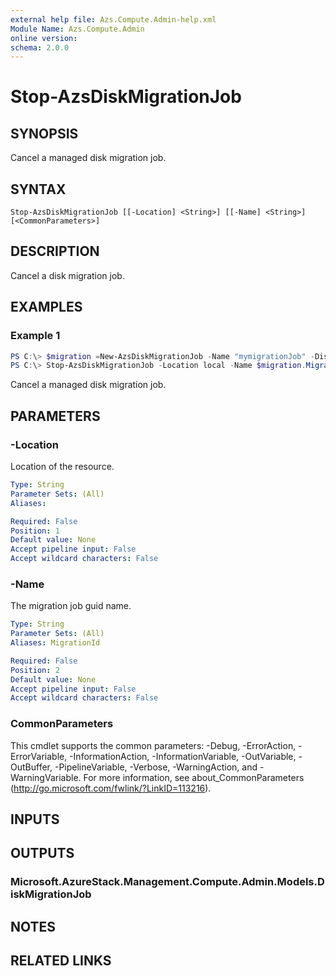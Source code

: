 ```yaml
---
external help file: Azs.Compute.Admin-help.xml
Module Name: Azs.Compute.Admin
online version:
schema: 2.0.0
---
```


# Stop-AzsDiskMigrationJob

## SYNOPSIS
Cancel a managed disk migration job.

## SYNTAX

```
Stop-AzsDiskMigrationJob [[-Location] <String>] [[-Name] <String>] [<CommonParameters>]
```

## DESCRIPTION
Cancel a disk migration job.

## EXAMPLES

### Example 1
```powershell
PS C:\> $migration =New-AzsDiskMigrationJob -Name "mymigrationJob" -Disks $list -location local -TargetShare "\\SU1FileServer.azurestack.local\SU1_ObjStore"
PS C:\> Stop-AzsDiskMigrationJob -Location local -Name $migration.MigrationId
```

Cancel a managed disk migration job.

## PARAMETERS

### -Location
Location of the resource.

```yaml
Type: String
Parameter Sets: (All)
Aliases:

Required: False
Position: 1
Default value: None
Accept pipeline input: False
Accept wildcard characters: False
```

### -Name
The migration job guid name.

```yaml
Type: String
Parameter Sets: (All)
Aliases: MigrationId

Required: False
Position: 2
Default value: None
Accept pipeline input: False
Accept wildcard characters: False
```

### CommonParameters
This cmdlet supports the common parameters: -Debug, -ErrorAction, -ErrorVariable, -InformationAction, -InformationVariable, -OutVariable, -OutBuffer, -PipelineVariable, -Verbose, -WarningAction, and -WarningVariable. For more information, see about_CommonParameters (http://go.microsoft.com/fwlink/?LinkID=113216).

## INPUTS

## OUTPUTS

### Microsoft.AzureStack.Management.Compute.Admin.Models.DiskMigrationJob

## NOTES

## RELATED LINKS
